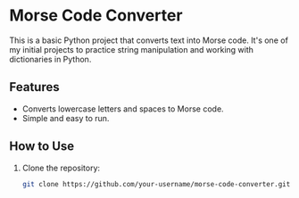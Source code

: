 # Morse Code Converter

This is a basic Python project that converts text into Morse code. It's one of my initial projects to practice string manipulation and working with dictionaries in Python.

## Features
- Converts lowercase letters and spaces to Morse code.
- Simple and easy to run.

## How to Use

1. Clone the repository:
   ```bash
   git clone https://github.com/your-username/morse-code-converter.git
